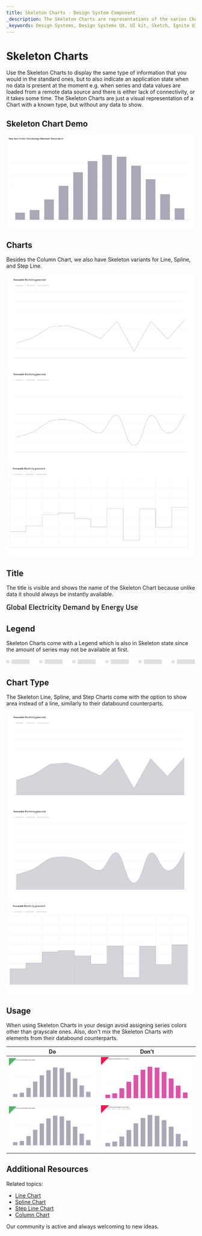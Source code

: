 ```yaml
---
title: Skeleton Charts - Design System Component
_description: The Skeleton Charts are representations of the varios Chart components that are shown while data is being loaded in the background to provide content for its series.
_keywords: Design Systems, Design Systems UX, UI kit, Sketch, Ignite UI for Angular, Sketch to Angular, Sketch to Angular, Angular, Angular Design System, Export code from Sketch, Design Kits for Angular, Sketch HTML, Sketch to HTML, Sketch UI kits
---
```


# Skeleton Charts

Use the Skeleton Charts to display the same type of information that you would in the standard ones, but to also indicate an application state when no data is present at the moment e.g. when series and data values are loaded from a remote data source and there is either lack of connectivity, or it takes some time. The Skeleton Charts are just a visual representation of a Chart with a known type, but without any data to show.

## Skeleton Chart Demo

<img class="responsive-img" src="../images/skeleton_charts_column.png" srcset="../images/skeleton_charts_column@2x.png 2x" />

## Charts

Besides the Column Chart, we also have Skeleton variants for Line, Spline, and Step Line. 

<img class="responsive-img" src="../images/skeleton_charts_line.png" srcset="../images/skeleton_charts_line@2x.png 2x" />
<img class="responsive-img" src="../images/skeleton_charts_spline.png" srcset="../images/skeleton_charts_spline@2x.png 2x" />
<img class="responsive-img" src="../images/skeleton_charts_step.png" srcset="../images/skeleton_charts_step@2x.png 2x" />

## Title

The title is visible and shows the name of the Skeleton Chart because unlike data it should always be instantly available.

<img class="responsive-img" src="../images/skeleton_charts_title.png" srcset="../images/skeleton_charts_title@2x.png 2x" />

## Legend

Skeleton Charts come with a Legend which is also in Skeleton state since the amount of series may not be available at first.

<img class="responsive-img" src="../images/skeleton_charts_legend.png" srcset="../images/skeleton_charts_legend@2x.png 2x" />

## Chart Type

The Skeleton Line, Spline, and Step Charts come with the option to show area instead of a line, similarly to their databound counterparts.

<img class="responsive-img" src="../images/skeleton_charts_linearea.png" srcset="../images/skeleton_charts_linearea@2x.png 2x" />
<img class="responsive-img" src="../images/skeleton_charts_splinearea.png" srcset="../images/skeleton_charts_splinearea@2x.png 2x" />
<img class="responsive-img" src="../images/skeleton_charts_steparea.png" srcset="../images/skeleton_charts_steparea@2x.png 2x" />

## Usage

When using Skeleton Charts in your design avoid assigning series colors other than grayscale ones. Also, don't mix the Skeleton Charts with elements from their databound counterparts.

| Do                                                                                                | Don't                                                                                                 |
| ------------------------------------------------------------------------------------------------- | ----------------------------------------------------------------------------------------------------- |
| <img class="responsive-img" src="../images/skeleton_charts_do1.png" srcset="../images/skeleton_charts_do1@2x.png 2x" /> | <img class="responsive-img" src="../images/skeleton_charts_dont1.png" srcset="../images/skeleton_charts_dont1@2x.png 2x" /> |
| <img class="responsive-img" src="../images/skeleton_charts_do1.png" srcset="../images/skeleton_charts_do1@2x.png 2x" /> | <img class="responsive-img" src="../images/skeleton_charts_dont2.png" srcset="../images/skeleton_charts_dont2@2x.png 2x" /> |

## Additional Resources

Related topics:

- [Line Chart](../line-chart.md)
- [Spline Chart](../spline-chart.md)
- [Step Line Chart](../step-line-chart.md)
- [Column Chart](../column-chart.md)
  <div class="divider--half"></div>

Our community is active and always welcoming to new ideas.
